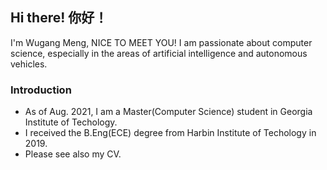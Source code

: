 ## Hi there! 你好！
I'm Wugang Meng, NICE TO MEET YOU!
I am passionate about computer science, especially in the areas of artificial intelligence and autonomous vehicles.

### Introduction
+ As of Aug. 2021, I am a Master(Computer Science) student in Georgia Institute of Techology.
+ I received the B.Eng(ECE) degree from Harbin Institute of Techology in 2019.
+ Please see also my CV.
